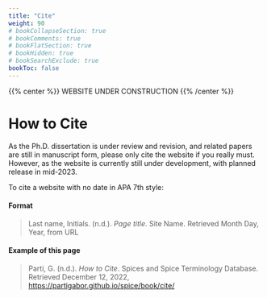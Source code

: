 ```yaml
---
title: "Cite"
weight: 90
# bookCollapseSection: true
# bookComments: true
# bookFlatSection: true
# bookHidden: true
# bookSearchExclude: true
bookToc: false
---
```


{{% center %}}
WEBSITE UNDER CONSTRUCTION
{{% /center %}}

# How to Cite

As the Ph.D. dissertation is under review and revision, and related papers are still in manuscript form, please only cite the website if you really must. However, as the website is currently still under development, with planned release in mid-2023.

To cite a website with no date in APA 7th style:

#### Format

>Last name, Initials. (n.d.). *Page title*. Site Name. Retrieved Month Day, Year, from URL

#### Example of this page

>Parti, G. (n.d.). *How to Cite*. Spices and Spice Terminology Database. Retrieved December 12, 2022, https://partigabor.github.io/spice/book/cite/